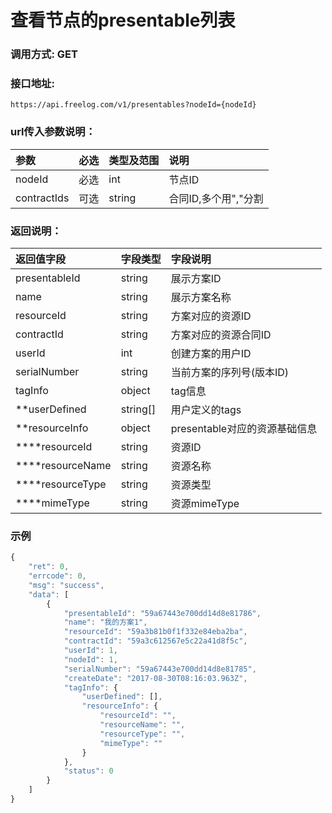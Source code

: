 # 查看节点的presentable列表


### 调用方式: GET

### 接口地址:

```
https://api.freelog.com/v1/presentables?nodeId={nodeId}
```

### url传入参数说明：


| 参数 | 必选 | 类型及范围 | 说明 |
| :--- | :--- | :--- | :--- |
|nodeId|必选|int|节点ID|
|contractIds|可选|string|合同ID,多个用","分割|


### 返回说明：

| 返回值字段 | 字段类型 | 字段说明 |
| :--- | :--- | :--- |
| presentableId | string | 展示方案ID|
| name | string | 展示方案名称 |
| resourceId | string | 方案对应的资源ID |
| contractId | string | 方案对应的资源合同ID |
| userId | int| 创建方案的用户ID |
| serialNumber| string| 当前方案的序列号(版本ID)|
| tagInfo| object| tag信息|
| **userDefined|string[]| 用户定义的tags |
| **resourceInfo| object| presentable对应的资源基础信息 |
| ****resourceId| string| 资源ID |
| ****resourceName| string| 资源名称 |
| ****resourceType| string| 资源类型 |
| ****mimeType|string| 资源mimeType |

### 示例

```js
{
    "ret": 0,
    "errcode": 0,
    "msg": "success",
    "data": [
        {
            "presentableId": "59a67443e700dd14d8e81786",
            "name": "我的方案1",
            "resourceId": "59a3b81b0f1f332e84eba2ba",
            "contractId": "59a3c612567e5c22a41d8f5c",
            "userId": 1,
            "nodeId": 1,
            "serialNumber": "59a67443e700dd14d8e81785",
            "createDate": "2017-08-30T08:16:03.963Z",
            "tagInfo": {
                "userDefined": [],
                "resourceInfo": {
                    "resourceId": "",
                    "resourceName": "",
                    "resourceType": "",
                    "mimeType": ""
                }
            },
            "status": 0
        }
    ]
}
```